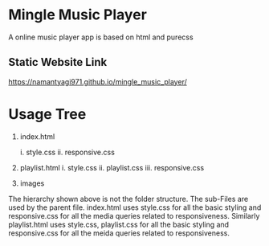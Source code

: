 # Mingle Music Player
A online music player app is based on html and purecss

## Static Website Link
<https://namantyagi971.github.io/mingle_music_player/>

# Usage Tree
1. index.html

   i. style.css
   ii. responsive.css
   
2. playlist.html
   i. style.css
   ii. playlist.css
   iii. responsive.css
3. images

The hierarchy shown above is not the folder structure. The sub-Files are used by the parent file.
index.html uses style.css for all the basic styling and responsive.css for all the media queries related to responsiveness.
Similarly playlist.html uses style.css, playlist.css for all the basic styling and responsive.css for all the meida queries related to responsiveness.
